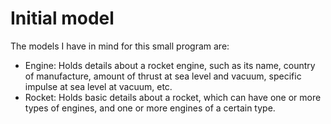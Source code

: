# Initial model

The models I have in mind for this small program are:

 * Engine: Holds details about a rocket engine, such as its name, country of manufacture, amount of thrust at sea level and vacuum, specific impulse at sea level at vacuum, etc.
 * Rocket: Holds basic details about a rocket, which can have one or more types of engines, and one or more engines of a certain type.
